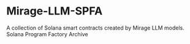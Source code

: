 # Mirage-LLM-SPFA
A collection of Solana smart contracts created by Mirage LLM models. Solana Program Factory Archive

